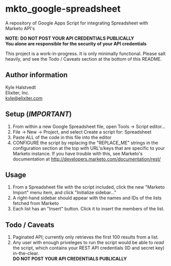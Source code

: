 mkto_google-spreadsheet
=======================

A repository of Google Apps Script for integrating Spreadsheet with Marketo API's

__NOTE: DO NOT POST YOUR API CREDENTIALS PUBLICALLY__  
__You alone are responsible for the security of your API credentials__

This project is a work-in-progress. It is only minimally functional. Please salt heavily, and see the Todo / Caveats section at the bottom of this README.

Author information
--------------------
Kyle Halstvedt  
Elixiter, Inc.  
kyle@elixiter.com

Setup (*IMPORTANT*)
--------------------
1. From within a new Google Spreadsheet file,
   open Tools -> Script editor...
2. File -> New -> Project, and select
  Create a script for: Spreadsheet
3. Paste ALL of the code in this file into
   the editor
4. CONFIGURE the script by replacing the
  "REPLACE_ME" strings in the configuration
  section at the top with URL's/keys that
  are specific to your Marketo instance.
  If you have trouble with this, see
  Marketo's documentation at
  http://developers.marketo.com/documentation/rest/

Usage
--------------------
1. From a Spreadsheet file with the script
  included, click the new "Marketo Import"
  menu item, and click "Initialize sidebar..."
2. A right-hand sidebar should appear with the names
  and IDs of the lists fetched from Marketo
3. Each list has an "Insert" button. Click it to insert
  the members of the list.

Todo / Caveats
--------------------
1. Paginated API; currently only retrieves
  the first 100 results from a list.
2. Any user with enough priveleges to run the script
   would be able to *read* the script, which contains
   your REST API credentials (ID and secret key) in-the-clear.  
   __DO NOT POST YOUR API CREDENTIALS PUBLICALLY__
